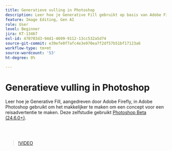 ```yaml
---
title: Generatieve vulling in Photoshop
description: Leer hoe je Generative Fill gebruikt op basis van Adobe Firefly
feature: Image Editing, Gen AI
role: User
level: Beginner
jira: KT-13467
exl-id: 470703d3-94d1-4699-9112-13cc532a5d74
source-git-commit: e39efe0f7afc4e3e970ea7f2df57b51bf17123a6
workflow-type: tm+mt
source-wordcount: '53'
ht-degree: 0%

---
```


# Generatieve vulling in Photoshop

Leer hoe je Generative Fill, aangedreven door Adobe Firefly, in Adobe Photoshop gebruikt om het makkelijker te maken om een concept voor een reisadvertentie te maken. Deze zelfstudie gebruikt [Photoshop Beta (24.6.0+)](https://helpx.adobe.com/x-productkb/global/creative-cloud-beta.html).

<br> 

>[!VIDEO](https://video.tv.adobe.com/v/3420537?quality=12&learn=on&hidetitle=true)
